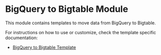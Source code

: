 # BigQuery to Bigtable Module

This module contains templates to move data from BigQuery to Bigtable.

For instructions on how to use or customize, check the template specific documentation:

- [BigQuery to Bigtable Template](./README_BigQuery_to_Bigtable.md)
